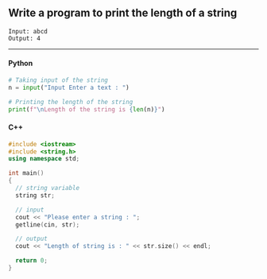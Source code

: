 ## Write a program to print the length of a string

```
Input: abcd
Output: 4
```

---

<CodeBlock slots="heading, code" repeat="2" languages="Python, C++"/>

#### Python

```python
# Taking input of the string
n = input("Input Enter a text : ")

# Printing the length of the string
print(f"\nLength of the string is {len(n)}")
```

#### C++

```cpp
#include <iostream>
#include <string.h>
using namespace std;

int main()
{
  // string variable
  string str;

  // input
  cout << "Please enter a string : ";
  getline(cin, str);

  // output
  cout << "Length of string is : " << str.size() << endl;

  return 0;
}
```
